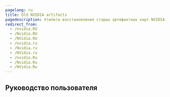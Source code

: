 ```yaml
---
pagelang: ru
title: Old NVIDIA artifacts
pagedescription: Утилита восстановления старых артефактных карт NVIDIA
redirect_from:
  - /nvidia.RU
  - /Nvidia.RU
  - /NVidia.RU
  - /nvidia.ru
  - /Nvidia.ru
  - /NVidia.ru
  - /nvidia.Ru
  - /Nvidia.Ru
  - /NVidia.Ru
---
```


## Руководство пользователя
